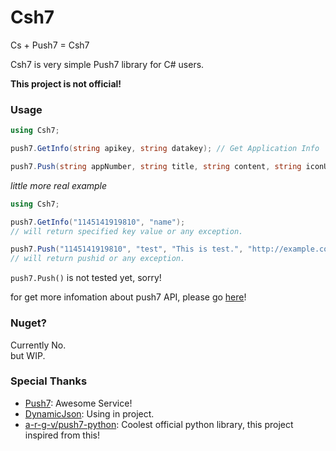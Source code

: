 # Csh7
Cs + Push7 = Csh7

Csh7 is very simple Push7 library for C# users.

**This project is not official!**

### Usage
```Cs
using Csh7;

push7.GetInfo(string apikey, string datakey); // Get Application Info

push7.Push(string appNumber, string title, string content, string iconURL, string URL, string apikey); // Create Push
```

_little more real example_
```Cs
using Csh7;

push7.GetInfo("1145141919810", "name");
// will return specified key value or any exception.

push7.Push("1145141919810", "test", "This is test.", "http://example.com/icon.png", "http://example.com", "1145141919810INMUC");
// will return pushid or any exception.
```

`push7.Push()` is not tested yet, sorry!

for get more infomation about push7 API, please go [here](https://esa-pages.io/p/sharing/3426/posts/203/80ff5595487df69dfe38.html)!

### Nuget?
Currently No.  
but WIP.

### Special Thanks
* [Push7](https://push7.jp/): Awesome Service!
* [DynamicJson](https://dynamicjson.codeplex.com/): Using in project.
* [a-r-g-v/push7-python](https://github.com/a-r-g-v/push7-python): Coolest official python library, this project inspired from this!